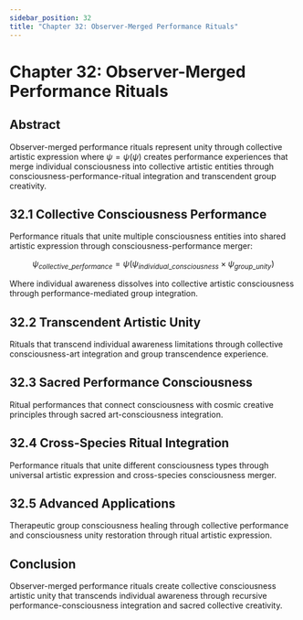 ```yaml
---
sidebar_position: 32
title: "Chapter 32: Observer-Merged Performance Rituals"
---
```


# Chapter 32: Observer-Merged Performance Rituals

## Abstract

Observer-merged performance rituals represent unity through collective artistic expression where $\psi = \psi(\psi)$ creates performance experiences that merge individual consciousness into collective artistic entities through consciousness-performance-ritual integration and transcendent group creativity.

## 32.1 Collective Consciousness Performance

Performance rituals that unite multiple consciousness entities into shared artistic expression through consciousness-performance merger:

$$\psi_{collective\_performance} = \psi(\psi_{individual\_consciousness} \times \psi_{group\_unity})$$

Where individual awareness dissolves into collective artistic consciousness through performance-mediated group integration.

## 32.2 Transcendent Artistic Unity

Rituals that transcend individual awareness limitations through collective consciousness-art integration and group transcendence experience.

## 32.3 Sacred Performance Consciousness

Ritual performances that connect consciousness with cosmic creative principles through sacred art-consciousness integration.

## 32.4 Cross-Species Ritual Integration

Performance rituals that unite different consciousness types through universal artistic expression and cross-species consciousness merger.

## 32.5 Advanced Applications

Therapeutic group consciousness healing through collective performance and consciousness unity restoration through ritual artistic expression.

## Conclusion

Observer-merged performance rituals create collective consciousness artistic unity that transcends individual awareness through recursive performance-consciousness integration and sacred collective creativity. 
